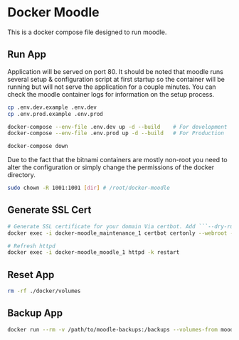 # Docker Moodle

This is a docker compose file designed to run moodle.

## Run App

Application will be served on port 80. It should be noted that moodle runs several setup & configuration script at first startup so the container will be running but will not serve the application for a couple minutes. You can check the moodle container logs for information on the setup process.

``` bash
cp .env.dev.example .env.dev
cp .env.prod.example .env.prod

docker-compose --env-file .env.dev up -d --build    # For development
docker-compose --env-file .env.prod up -d --build   # For Production

docker-compose down
```

Due to the fact that the bitnami containers are mostly non-root you need to alter the configuration or simply change the permissions of the docker directory.

``` bash
sudo chown -R 1001:1001 [dir] # /root/docker-moodle
```

## Generate SSL Cert

``` bash
# Generate SSL certificate for your domain Via certbot. Add ```--dry-run``` to the end of the command to test first.
docker exec -i docker-moodle_maintenance_1 certbot certonly --webroot --webroot-path /var/certbot/ -d <domain>

# Refresh httpd
docker exec -i docker-moodle_moodle_1 httpd -k restart
```

## Reset App

``` bash
rm -rf ./docker/volumes
```

## Backup App

``` bash
docker run --rm -v /path/to/moodle-backups:/backups --volumes-from moodle busybox cp -a /bitnami/moodle /backups/latest
```
